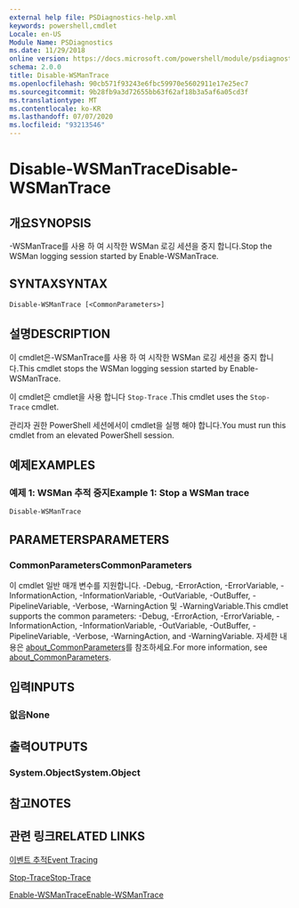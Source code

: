 ```yaml
---
external help file: PSDiagnostics-help.xml
keywords: powershell,cmdlet
Locale: en-US
Module Name: PSDiagnostics
ms.date: 11/29/2018
online version: https://docs.microsoft.com/powershell/module/psdiagnostics/disable-wsmantrace?view=powershell-5.1&WT.mc_id=ps-gethelp
schema: 2.0.0
title: Disable-WSManTrace
ms.openlocfilehash: 90cb571f93243e6fbc59970e5602911e17e25ec7
ms.sourcegitcommit: 9b28fb9a3d72655bb63f62af18b3a5af6a05cd3f
ms.translationtype: MT
ms.contentlocale: ko-KR
ms.lasthandoff: 07/07/2020
ms.locfileid: "93213546"
---
```

# <span data-ttu-id="17990-103">Disable-WSManTrace</span><span class="sxs-lookup"><span data-stu-id="17990-103">Disable-WSManTrace</span></span>

## <span data-ttu-id="17990-104">개요</span><span class="sxs-lookup"><span data-stu-id="17990-104">SYNOPSIS</span></span>
<span data-ttu-id="17990-105">-WSManTrace를 사용 하 여 시작한 WSMan 로깅 세션을 중지 합니다.</span><span class="sxs-lookup"><span data-stu-id="17990-105">Stop the WSMan logging session started by Enable-WSManTrace.</span></span>

## <span data-ttu-id="17990-106">SYNTAX</span><span class="sxs-lookup"><span data-stu-id="17990-106">SYNTAX</span></span>

```
Disable-WSManTrace [<CommonParameters>]
```

## <span data-ttu-id="17990-107">설명</span><span class="sxs-lookup"><span data-stu-id="17990-107">DESCRIPTION</span></span>
<span data-ttu-id="17990-108">이 cmdlet은-WSManTrace를 사용 하 여 시작한 WSMan 로깅 세션을 중지 합니다.</span><span class="sxs-lookup"><span data-stu-id="17990-108">This cmdlet stops the WSMan logging session started by Enable-WSManTrace.</span></span>

<span data-ttu-id="17990-109">이 cmdlet은 cmdlet을 사용 합니다 `Stop-Trace` .</span><span class="sxs-lookup"><span data-stu-id="17990-109">This cmdlet uses the `Stop-Trace` cmdlet.</span></span>

<span data-ttu-id="17990-110">관리자 권한 PowerShell 세션에서이 cmdlet을 실행 해야 합니다.</span><span class="sxs-lookup"><span data-stu-id="17990-110">You must run this cmdlet from an elevated PowerShell session.</span></span>

## <span data-ttu-id="17990-111">예제</span><span class="sxs-lookup"><span data-stu-id="17990-111">EXAMPLES</span></span>

### <span data-ttu-id="17990-112">예제 1: WSMan 추적 중지</span><span class="sxs-lookup"><span data-stu-id="17990-112">Example 1: Stop a WSMan trace</span></span>

```powershell
Disable-WSManTrace
```

## <span data-ttu-id="17990-113">PARAMETERS</span><span class="sxs-lookup"><span data-stu-id="17990-113">PARAMETERS</span></span>

### <span data-ttu-id="17990-114">CommonParameters</span><span class="sxs-lookup"><span data-stu-id="17990-114">CommonParameters</span></span>

<span data-ttu-id="17990-115">이 cmdlet 일반 매개 변수를 지원합니다. -Debug, -ErrorAction, -ErrorVariable, -InformationAction, -InformationVariable, -OutVariable, -OutBuffer, -PipelineVariable, -Verbose, -WarningAction 및 -WarningVariable.</span><span class="sxs-lookup"><span data-stu-id="17990-115">This cmdlet supports the common parameters: -Debug, -ErrorAction, -ErrorVariable, -InformationAction, -InformationVariable, -OutVariable, -OutBuffer, -PipelineVariable, -Verbose, -WarningAction, and -WarningVariable.</span></span> <span data-ttu-id="17990-116">자세한 내용은 [about_CommonParameters](https://go.microsoft.com/fwlink/?LinkID=113216)를 참조하세요.</span><span class="sxs-lookup"><span data-stu-id="17990-116">For more information, see [about_CommonParameters](https://go.microsoft.com/fwlink/?LinkID=113216).</span></span>

## <span data-ttu-id="17990-117">입력</span><span class="sxs-lookup"><span data-stu-id="17990-117">INPUTS</span></span>

### <span data-ttu-id="17990-118">없음</span><span class="sxs-lookup"><span data-stu-id="17990-118">None</span></span>

## <span data-ttu-id="17990-119">출력</span><span class="sxs-lookup"><span data-stu-id="17990-119">OUTPUTS</span></span>

### <span data-ttu-id="17990-120">System.Object</span><span class="sxs-lookup"><span data-stu-id="17990-120">System.Object</span></span>

## <span data-ttu-id="17990-121">참고</span><span class="sxs-lookup"><span data-stu-id="17990-121">NOTES</span></span>

## <span data-ttu-id="17990-122">관련 링크</span><span class="sxs-lookup"><span data-stu-id="17990-122">RELATED LINKS</span></span>

[<span data-ttu-id="17990-123">이벤트 추적</span><span class="sxs-lookup"><span data-stu-id="17990-123">Event Tracing</span></span>](/windows/desktop/ETW/event-tracing-portal)

[<span data-ttu-id="17990-124">Stop-Trace</span><span class="sxs-lookup"><span data-stu-id="17990-124">Stop-Trace</span></span>](stop-trace.md)

[<span data-ttu-id="17990-125">Enable-WSManTrace</span><span class="sxs-lookup"><span data-stu-id="17990-125">Enable-WSManTrace</span></span>](Enable-WSManTrace.md)
